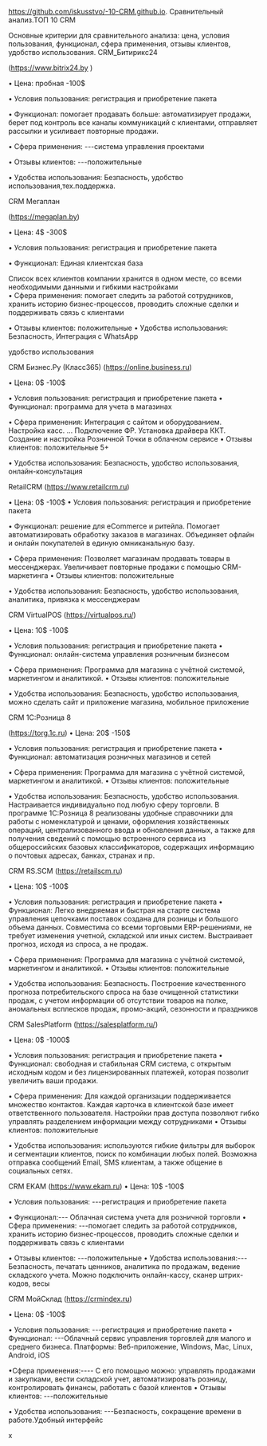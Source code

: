 https://github.com/iskusstvo/-10-CRM.github.io.
Сравнительный анализ.ТОП 10 CRM

Основные критерии для сравнительного анализа: цена, условия пользования, функционал, сфера применения, отзывы клиентов, удобство использования.
CRM_Битирикс24


(https://www.bitrix24.by )

•	Цена: пробная -100$

•	Условия пользования: регистрация и приобретение пакета

•	Функционал: помогает продавать больше: автоматизирует продажи, берет под контроль все каналы коммуникаций с клиентами, отправляет рассылки и усиливает повторные продажи.

•	Сфера применения: ---система управления проектами

•	Отзывы клиентов: ---положительные 

•	Удобства использования: Безпасность, удобство использования,тех.поддержка.


CRM Мегаплан

(https://megaplan.by)

•	Цена: 4$ -300$

•	Условия пользования: регистрация и приобретение пакета

•	Функционал: Единая клиентская база

Список всех клиентов компании хранится в одном месте, со всеми необходимыми данными и гибкими настройками  
•	Сфера применения: помогает следить за работой сотрудников, хранить историю бизнес-процессов, проводить сложные сделки и поддерживать связь с клиентами

•	Отзывы клиентов: положительные 
•	Удобства использования: Безпасность, Интеграция с WhatsApp

удобство использования


CRM  Бизнес.Ру (Класс365)
(https://online.business.ru)


•	Цена: 0$ -100$

•	Условия пользования: регистрация и приобретение пакета
•	Функционал: программа для учета в магазинах

•
Сфера применения:  Интеграция с сайтом и оборудованием. Настройка касс. ... Подключение ФР. Установка драйвера ККТ. Создание и настройка Розничной Точки в облачном сервисе
•	Отзывы клиентов: положительные 5+


•	Удобства использования: Безпасность, удобство использования, онлайн-консультация 


RetailCRM
(https://www.retailcrm.ru)

•	Цена: 0$ -100$
•	Условия пользования: регистрация и приобретение пакета

•	Функционал: решение для eCommerce и ритейла. Помогает автоматизировать обработку заказов в магазинах. Объединяет офлайн и онлайн покупателей в единую омниканальную базу.

•	Сфера применения:  Позволяет магазинам продавать товары в мессенджерах. Увеличивает повторные продажи с помощью CRM-маркетинга
•	Отзывы клиентов: положительные 

•	Удобства использования: Безпасность, удобство использования, аналитика, привязка к мессенджерам 


CRM VirtualPOS
(https://virtualpos.ru/)

•	Цена: 10$ -100$

•	Условия пользования: регистрация и приобретение пакета
•	Функционал: онлайн-система управления розничным бизнесом

•	Сфера применения:  Программа для магазина с учётной системой, маркетингом и аналитикой. 
•	Отзывы клиентов: положительные 

•	Удобства использования: Безпасность, удобство использования, можно сделать сайт и приложение магазина, мобильное приложение

CRM 1С:Розница 8

(https://torg.1c.ru)
•	Цена: 20$ -150$

•	Условия пользования: регистрация и приобретение пакета
•	Функционал: автоматизация розничных магазинов и сетей

•	Сфера применения:  Программа для магазина с учётной системой, маркетингом и аналитикой. 
•	Отзывы клиентов: положительные 

•	Удобства использования: Безпасность, удобство использования. Настраивается индивидуально под любую сферу торговли. В программе 1С:Розница 8 реализованы удобные справочники для работы с номенклатурой и ценами, оформления хозяйственных операций, централизованного ввода и обновления данных, а также для получения сведений с помощью встроенного сервиса из общероссийских базовых классификаторов, содержащих информацию о почтовых адресах, банках, странах и пр.


CRM RS.SCM
(https://retailscm.ru)

•	Цена: 10$ -100$

•	Условия пользования: регистрация и приобретение пакета
•	Функционал: Легко внедряемая и быстрая на старте система управления цепочками поставок создана для розницы и большого объема данных. Совместима со всеми торговыми ERP-решениями, не требует изменения учетной, складской или иных систем. Выстраивает прогноз, исходя из спроса, а не продаж.

•	Сфера применения:  Программа для магазина с учётной системой, маркетингом и аналитикой. 
•	Отзывы клиентов: положительные 

•	Удобства использования: Безпасность. Построение качественного прогноза потребительского спроса на базе очищенной статистики продаж, с учетом информации об отсутствии товаров на полке, аномальных всплесков продаж, промо-акций, сезонности и праздников


CRM SalesPlatform
(https://salesplatform.ru/)

•	Цена: 0$ -1000$

•	Условия пользования: регистрация и приобретение пакета
•	Функционал: свободная и стабильная CRM система, с открытым исходным кодом и без лицензированных платежей, которая позволит увеличить ваши продажи.

•	Сфера применения:  Для каждой организации поддерживается множество контактов. Каждая карточка в клиентской базе имеет ответственного пользователя. Настройки прав доступа позволяют гибко управлять разделением информации между сотрудниками
•	Отзывы клиентов: положительные 

•	Удобства использования: используются гибкие фильтры для выборок и сегментации клиентов, поиск по комбинации любых полей. Возможна отправка сообщений Email, SMS клиентам, а также общение в социальных сетях.


CRM EKAM
(https://www.ekam.ru)
•	Цена: 10$ -100$

•	Условия пользования: ---регистрация и приобретение пакета

•	Функционал:--- Облачная система учета для розничной торговли
•	Сфера применения: ---помогает следить за работой сотрудников, хранить историю бизнес-процессов, проводить сложные сделки и поддерживать связь с клиентами

•	Отзывы клиентов: ---положительные 
•	Удобства использования:--- Безпасность, печатать ценников, аналитика по продажам, ведение складского учета. Можно подключить онлайн-кассу, сканер штрих-кодов, весы


CRM  МойСклад
(https://crmindex.ru)

•	Цена: 0$ -100$

•	Условия пользования: ---регистрация и приобретение пакета
•	Функционал: ---Облачный сервис управления торговлей для малого и среднего бизнеса. Платформы: Веб-приложение, Windows, Mac, Linux, Android, iOS

•Сфера применения:---- С его помощью можно: управлять продажами и закупками, вести складской учет, автоматизировать розницу, контролировать финансы, работать с базой клиентов
•	Отзывы клиентов: ---положительные 

•	Удобства использования: ---Безпасность, сокращение времени в работе.Удобный интерфейс

x
